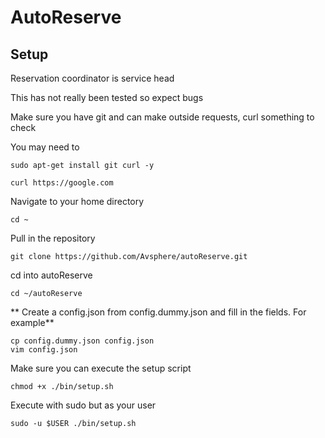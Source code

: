 # AutoReserve

## Setup

Reservation coordinator is service head

This has not really been tested so expect bugs

Make sure you have git and can make outside requests, curl something to check

You may need to
```
sudo apt-get install git curl -y
```

```
curl https://google.com
```

Navigate to your home directory

```
cd ~
```

Pull in the repository

```
git clone https://github.com/Avsphere/autoReserve.git
```

cd into autoReserve

```
cd ~/autoReserve
```

** Create a config.json from config.dummy.json and fill in the fields. For example**
```
cp config.dummy.json config.json
vim config.json
```

Make sure you can execute the setup script

```
chmod +x ./bin/setup.sh
```

Execute with sudo but as your user

```
sudo -u $USER ./bin/setup.sh
```


